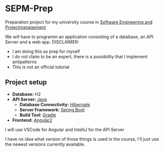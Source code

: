 # SEPM-Prep

Preparation project for my university course in [Software Engineering and Projectmanagement](https://tiss.tuwien.ac.at/course/educationDetails.xhtml?dswid=2469&dsrid=61&courseNr=188909&semester=2021W&locale=en)

We will have to programm an application consisting of a database, an API Server and a web app. 
DISCLAIMER: 

- I am doing this as prep for myself
- I do not claim to be an expert, there is a possibility that I implement antipatterns
- This is not an official tutorial

## Project setup

- **Database:** H2
- **API Server:** [Java](https://openjdk.java.net/)
  - **Database Connectivity:** [Hibernate](http://hibernate.org/orm/)
  - **Server Framework:** [Spring Boot](https://spring.io/projects/spring-boot)
  - **Build Tool**: [Gradle](https://docs.gradle.org/current/userguide/userguide.html)
- **Frontend:** [Angular2](https://angular.io/)

I will use VSCode for Angular and IntelliJ for the API Server

I have no idea what version of those things is used in the course, I'll just use the newest versions currently available.
